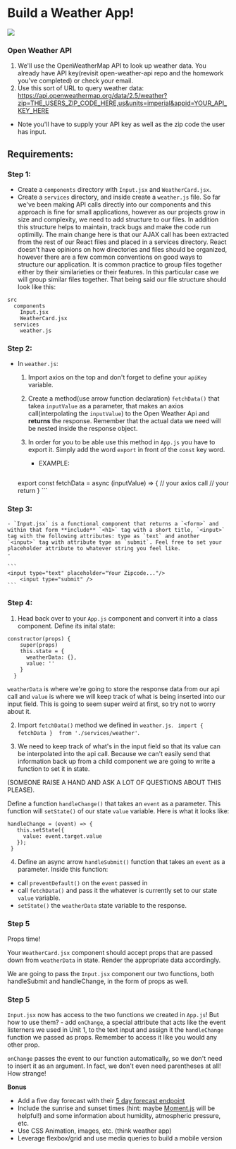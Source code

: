 # Build a Weather App!

<img src="https://media.giphy.com/media/za5xikuRr0OzK/giphy.gif" />

### Open Weather API

1. We'll use the OpenWeatherMap API to look up weather data. You already have API key(revisit open-weather-api repo and the homework you've completed) or check your email.
1. Use this sort of URL to query weather data: https://api.openweathermap.org/data/2.5/weather?zip=THE_USERS_ZIP_CODE_HERE,us&units=imperial&appid=YOUR_API_KEY_HERE
- Note you'll have to supply your API key as well as the zip code the user has input.

## Requirements:

### Step 1:

- Create a `components` directory with `Input.jsx` and `WeatherCard.jsx`.
- Create a `services` directory, and inside create a `weather.js` file. So far we've been making API calls directly into our components and this approach is fine for small applications, however as our projects grow in size and complexity, we need to add structure to our files. In addition this structure helps to maintain, track bugs and make the code run optimilly. The main change here is that our AJAX call has been extracted from the rest of our React files and placed in a services directory. React doesn't have opinions on how directories and files should be organized, however there are a few common conventions on good ways to structure our application. It is common practice to group files together either by their similarieties or their features. In this particular case we will group similar files together. That being said our file structure should look like this: 

```
src 
  components
    Input.jsx
    WeatherCard.jsx
  services
    weather.js
```


### Step 2:

- In `weather.js`: 
   1. Import axios on the top and don't forget to define your `apiKey` variable.
   2. Create a method(use arrow function declaration) `fetchData()` that takea `inputValue` as a parameter, that makes an axios call(interpolating the `inputValue`) to the Open Weather Api and **returns** the response. Remember that the actual data we need will be nested inside the response object.
   3. In order for you to be able use this method in `App.js` you have to export it. Simply add the word  `export` in front of the `const` key word.
   
      - EXAMPLE:
      
      ```weather.js
   export const fetchData = async (inputValue) => {
      // your axios call 
      // your return 
   }
      ```

### Step 3: 
	- `Input.jsx` is a functional component that returns a `<form>` and within that form **include** `<h1>` tag with a short title, `<input>` tag with the following attributes: type as `text` and another `<input>` tag with attribute type as `submit`. Feel free to set your placeholder attribute to whatever string you feel like.
	- 
	
	```
	<input type="text" placeholder="Your Zipcode..."/>
        <input type="submit" />
	```

### Step 4: 
1. Head back over to your `App.js` component and convert it into a class component.  Define its inital state: 

```
constructor(props) {
    super(props)
    this.state = {
      weatherData: {},
      value: ''
    }
  }
 ```
 
 `weatherData` is where we're going to store the response data from our api call and `value` is where we will keep track of what is being inserted into our input field. This is going to seem super weird at first, so try not to worry about it.
 
 2. Import `fetchData()` method we defined in `weather.js`. 
 ` import { fetchData }  from './services/weather'`.
 
 3. We need to keep track of what's in the input field so that its value can be interpolated into the api call. Because we can't easily send that information back up from a child component we are going to write a function to set it in state. 
 
 (SOMEONE RAISE A HAND AND ASK A LOT OF QUESTIONS ABOUT THIS PLEASE).
 
 Define a function `handleChange()` that takes an `event` as a parameter. This function will `setState()` of our state `value` variable. Here is what it looks like:
 
 
 ```
 handleChange = (event) => {
    this.setState({
      value: event.target.value
    });
  }
  ```

4. Define an async arrow `handleSubmit()` function that takes an `event` as a parameter. Inside this function:
  - call `preventDefault()` on the `event` passed in
  - call `fetchData()` and pass it the whatever is currently set to our state `value` variable.
  - `setState()` the `weatherData` state variable to the response.

### Step 5
Props time!

Your `WeatherCard.jsx` component should accept props that are passed down from `weatherData` in state. Render the appropriate data accordingly.

We are going to pass the `Input.jsx` component our two functions, both handleSubmit and handleChange, in the form of props as well.


### Step 5
`Input.jsx` now has access to the two functions we created in `App.js`! But how to use them?
    - add `onChange`, a special attribute that acts like the event listerners we used in Unit 1, to the text input and assign it the `handleChange` function we passed as props. Remember to access it like you would any other prop.
    
`onChange` passes the event to our function automatically, so we don't need to insert it as an argument. In fact, we don't even need parentheses at all! How strange!



**Bonus**
- Add a five day forecast with their [5 day forecast endpoint](https://openweathermap.org/forecast5)
- Include the sunrise and sunset times (hint: maybe [Moment.js](https://momentjs.com/) will be helpful!) and some information about humidity, atmospheric pressure, etc.
- Use CSS Animation, images, etc. (think weather app)
- Leverage flexbox/grid and use media queries to build a mobile version
